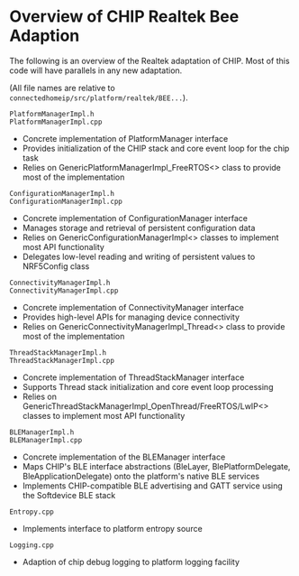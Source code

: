 # Overview of CHIP Realtek Bee Adaption

The following is an overview of the Realtek adaptation of CHIP. Most of this
code will have parallels in any new adaptation.

(All file names are relative to `connectedhomeip/src/platform/realtek/BEE...`).

`PlatformManagerImpl.h`<br>`PlatformManagerImpl.cpp`

-   Concrete implementation of PlatformManager interface
-   Provides initialization of the CHIP stack and core event loop for the chip
    task
-   Relies on GenericPlatformManagerImpl_FreeRTOS<> class to provide most of the
    implementation

`ConfigurationManagerImpl.h`<br>`ConfigurationManagerImpl.cpp`

-   Concrete implementation of ConfigurationManager interface
-   Manages storage and retrieval of persistent configuration data
-   Relies on GenericConfigurationManagerImpl<> classes to implement most API
    functionality
-   Delegates low-level reading and writing of persistent values to NRF5Config
    class

`ConnectivityManagerImpl.h`<br>`ConnectivityManagerImpl.cpp`

-   Concrete implementation of ConnectivityManager interface
-   Provides high-level APIs for managing device connectivity
-   Relies on GenericConnectivityManagerImpl_Thread<> class to provide most of
    the implementation

`ThreadStackManagerImpl.h`<br>`ThreadStackManagerImpl.cpp`

-   Concrete implementation of ThreadStackManager interface
-   Supports Thread stack initialization and core event loop processing
-   Relies on GenericThreadStackManagerImpl_OpenThread/FreeRTOS/LwIP<> classes
    to implement most API functionality

`BLEManagerImpl.h`<br>`BLEManagerImpl.cpp`

-   Concrete implementation of the BLEManager interface
-   Maps CHIP's BLE interface abstractions (BleLayer, BlePlatformDelegate,
    BleApplicationDelegate) onto the platform's native BLE services
-   Implements CHIP-compatible BLE advertising and GATT service using the
    Softdevice BLE stack

`Entropy.cpp`

-   Implements interface to platform entropy source

`Logging.cpp`

-   Adaption of chip debug logging to platform logging facility
